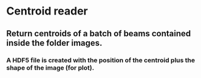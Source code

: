 # Centroid reader
## Return centroids of a batch of beams contained inside the folder images.
### A HDF5 file is created with the position of the centroid plus the shape of the image (for plot).
